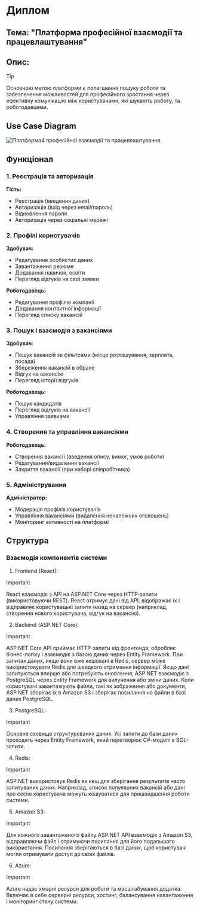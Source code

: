 # Диплом

## Тема: "Платформа професійної взаємодії та працевлаштування"

## Опис: 

> [!TIP]
> Основною метою платформи є полегшення пошуку роботи та забезпечення  можливостей для професійного зростання через ефективну комунікацію між користувачами, які шукають роботу, та роботодавцями.

## Use Case Diagram

![Платформа4 професійної взаємодії та працевлаштування](https://github.com/user-attachments/assets/2c03e126-d5de-4027-8724-fa6a1b2268d3)

## Функціонал

### 1. Реєстрація та авторизація

**Гість:**
- Реєстрація (введення даних)
- Авторизація (вхід через email/пароль)
- Відновлення пароля
- Авторизація через соціальні мережі

### 2. Профілі користувачів

**Здобувач:**
- Редагування особистих даних
- Завантаження резюме
- Додавання навичок, освіти
- Перегляд відгуків на свої заявки

**Роботодавець:**
- Редагування профілю компанії
- Додавання контактної інформації
- Перегляд списку вакансій

### 3. Пошук і взаємодія з вакансіями

**Здобувач:**
- Пошук вакансій за фільтрами (місце розташування, зарплата, посада)
- Збереження вакансій в обране
- Відгук на вакансію
- Перегляд історії відгуків

**Роботодавець:**
- Пошук кандидатів
- Перегляд відгуків на вакансії
- Управління заявками

### 4. Створення та управління вакансіями

**Роботодавець:**
- Створення вакансії (введення опису, вимог, умов роботи)
- Редагування/видалення вакансії
- Закриття вакансії (при наборі співробітника)

### 5. Адміністрування

**Адміністратор:**
- Модерація профілів користувачів
- Управління вакансіями (видалення неналежних оголошень)
- Моніторинг активності на платформі

## Структура 

### Взаємодія компонентів системи

1. Frontend (React):

> [!IMPORTANT]
> React взаємодіє з API на ASP.NET Core через HTTP-запити (використовуючи REST).
> React отримує дані від API, відображає їх і відправляє користувацькі запити назад на сервер (наприклад, створення нового користувача, відгук на вакансію).

2. Backend (ASP.NET Core):

> [!IMPORTANT]
> ASP.NET Core API приймає HTTP-запити від фронтенда, обробляє бізнес-логіку і взаємодіє з базою даних через Entity Framework.
> При запитах даних, якщо вони вже кешовані в Redis, сервер може використовувати Redis для швидкого отримання інформації.
> Якщо дані запитуються вперше або потребують оновлення, ASP.NET взаємодіє з PostgreSQL через Entity Framework для вилучення або зміни даних.
> Коли користувачі завантажують файли, такі як зображення або документи, ASP.NET зберігає їх в Amazon S3 і зберігає посилання на файли в базі даних PostgreSQL.

3. PostgreSQL:
   
> [!IMPORTANT]
> Основне сховище структурованих даних. Усі запити до бази даних проходять через Entity Framework, який перетворює C#-моделі в SQL-запити.

4. Redis:
> [!IMPORTANT]
> ASP.NET використовує Redis як кеш для зберігання результатів часто запитуваних даних. Наприклад, список популярних вакансій або дані про сесію користувача можуть кешуватися для пришвидшення роботи системи.

5. Amazon S3:
> [!IMPORTANT]
> Для кожного завантаженого файлу ASP.NET API взаємодіє з Amazon S3, відправляючи файл і отримуючи посилання для його подальшого використання. Посилання зберігаються в базі даних, щоб користувачі могли отримувати доступ до своїх файлів.

6. Azure:
> [!IMPORTANT]
> Azure надає хмарні ресурси для роботи та масштабування додатка. Включає в себе серверні ресурси, хостинг, балансування навантаження і моніторинг стану системи.


